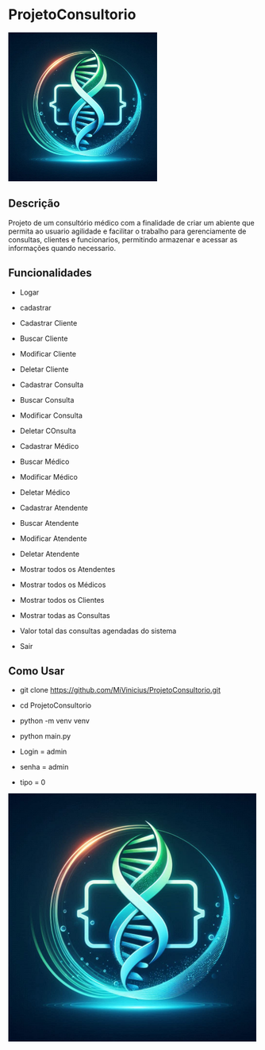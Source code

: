 # ProjetoConsultorio

<img src="./Util/logo.jpg" alt="Clinitech" width="300"/>

## Descrição

Projeto de um consultório médico com a finalidade de criar um abiente que permita ao usuario agilidade e facilitar o trabalho para gerenciamente de consultas, clientes e funcionarios, permitindo armazenar e acessar as informações quando necessario.


## Funcionalidades

- Logar
- cadastrar

- Cadastrar Cliente
- Buscar Cliente
- Modificar Cliente
- Deletar Cliente

- Cadastrar Consulta
- Buscar Consulta
- Modificar Consulta
- Deletar COnsulta

- Cadastrar Médico
- Buscar Médico
- Modificar Médico
- Deletar Médico

- Cadastrar Atendente
- Buscar Atendente
- Modificar Atendente
- Deletar Atendente

- Mostrar todos os Atendentes
- Mostrar todos os Médicos
- Mostrar todos os Clientes
- Mostrar todas as Consultas
- Valor total das consultas agendadas do sistema
- Sair

## Como Usar

- git clone https://github.com/MiVinicius/ProjetoConsultorio.git

- cd ProjetoConsultorio

- python -m venv venv

- python main.py

- Login = admin
- senha = admin
- tipo = 0

<img src="./Util/logo.jpg" alt="Clinitech" width="500"/>